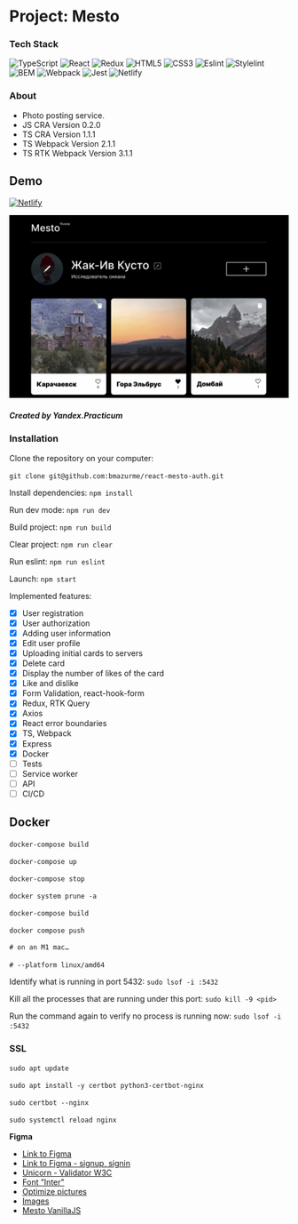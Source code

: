 # Project: Mesto
### Tech Stack
![TypeScript](https://img.shields.io/badge/-TypeScript-black?style=flat-square&logo=typescript)
![React](https://img.shields.io/badge/-React-black?style=flat-square&logo=react)
![Redux](https://img.shields.io/badge/-Redux-black?style=flat-square&logo=redux)
![HTML5](https://img.shields.io/badge/-HTML5-black?style=flat-square&logo=html5&logoColor=white)
![CSS3](https://img.shields.io/badge/-CSS3-black?style=flat-square&logo=css3)
![Eslint](https://img.shields.io/badge/-Eslint-black?style=flat-square&logo=eslint)
![Stylelint](https://img.shields.io/badge/-Stylelint-black?style=flat-square&logo=stylelint)
![BEM](https://img.shields.io/badge/-BEM-black?style=flat-square&logo=bem)
![Webpack](https://img.shields.io/badge/-Webpack-black?style=flat-square&logo=webpack)
![Jest](https://img.shields.io/badge/-Jest-black?style=flat-square&logo=jest)
![Netlify](https://img.shields.io/badge/-Netlify-black?style=flat-square&logo=netlify)

### About
* Photo posting service.
* JS CRA Version 0.2.0
* TS CRA Version 1.1.1
* TS Webpack Version 2.1.1
* TS RTK Webpack Version 3.1.1

## Demo
[![Netlify](https://img.shields.io/badge/-Netlify-black?style=flat-square&logo=netlify)](https://whimsical-sprite-5d5e95.netlify.app/)

![Alt-text](https://github.com/bmazurme/mesto-react/blob/main/src/images/mesto.png "demo")

##### Created by Yandex.Practicum

### Installation
Clone the repository on your computer:

`git clone git@github.com:bmazurme/react-mesto-auth.git`

Install dependencies: `npm install`

Run dev mode: `npm run dev`

Build project: `npm run build`

Clear project: `npm run clear`

Run eslint: `npm run eslint`

Launch: `npm start`

Implemented features:
- [X] User registration
- [X] User authorization
- [X] Adding user information
- [X] Edit user profile
- [X] Uploading initial cards to servers
- [X] Delete card
- [X] Display the number of likes of the card
- [X] Like and dislike
- [X] Form Validation, react-hook-form
- [X] Redux, RTK Query
- [X] Axios
- [X] React error boundaries
- [X] TS, Webpack
- [X] Express
- [X] Docker
- [ ] Tests
- [ ] Service worker
- [ ] API
- [ ] CI/CD

## Docker

`docker-compose build`

`docker-compose up`

`docker-compose stop`

`docker system prune -a`

`docker-compose build`

`docker compose push`

```
# on an M1 mac…

# --platform linux/amd64
```

Identify what is running in port 5432: `sudo lsof -i :5432`

Kill all the processes that are running under this port: `sudo kill -9 <pid>`

Run the command again to verify no process is running now: `sudo lsof -i :5432`

### SSL

`sudo apt update`

`sudo apt install -y certbot python3-certbot-nginx`

`sudo certbot --nginx`

`sudo systemctl reload nginx`

**Figma**
* [Link to Figma](https://www.figma.com/file/2cn9N9jSkmxD84oJik7xL7/JavaScript.-Sprint-4?node-id=0%3A1)
* [Link to Figma - signup, signin](https://www.figma.com/file/5H3gsn5lIGPwzBPby9jAOo/JavaScript.-Sprint-12?node-id=0%3A1)
* [Unicorn - Validator W3C](https://validator.w3.org/)
* [Font ”Inter"](https://rsms.me/inter/)
* [Optimize pictures](https://tinypng.com/)
* [Images](https://unsplash.com/)
* [Mesto VanillaJS](https://github.com/bmazurme/mesto)
